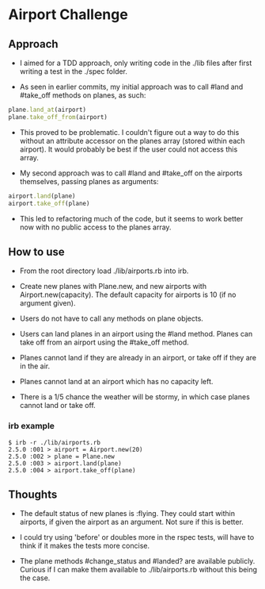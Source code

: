 # Airport Challenge

## Approach
* I aimed for a TDD approach, only writing code in the ./lib files
after first writing a test in the ./spec folder.

* As seen in earlier commits, my initial approach was to call #land and #take_off
methods on planes, as such:

```ruby
plane.land_at(airport)
plane.take_off_from(airport)
```

* This proved to be problematic. I couldn't figure out a way to do this
without an attribute accessor on the planes array (stored within each airport).
It would probably be best if the user could not access this array.

* My second approach was to call #land and #take_off on the airports themselves,
passing planes as arguments:

```ruby
airport.land(plane)
airport.take_off(plane)
```

* This led to refactoring much of the code, but it seems to work better now
with no public access to the planes array.

## How to use

* From the root directory load ./lib/airports.rb into irb.

* Create new planes with Plane.new, and new airports with Airport.new(capacity).
The default capacity for airports is 10 (if no argument given).

* Users do not have to call any methods on plane objects.

* Users can land planes in an airport using the #land method. Planes can
take off from an airport using the #take_off method.

* Planes cannot land if they are already in an airport, or take off if they are
in the air.

* Planes cannot land at an airport which has no capacity left.

* There is a 1/5 chance the weather will be stormy, in which case planes cannot
land or take off.

### irb example

```
$ irb -r ./lib/airports.rb
2.5.0 :001 > airport = Airport.new(20)
2.5.0 :002 > plane = Plane.new
2.5.0 :003 > airport.land(plane)
2.5.0 :004 > airport.take_off(plane)
```

## Thoughts

* The default status of new planes is :flying. They could start within airports,
if given the airport as an argument. Not sure if this is better.

* I could try using 'before' or doubles more in the rspec tests, will
have to think if it makes the tests more concise.

* The plane methods #change_status and #landed? are available publicly. Curious
if I can make them available to ./lib/airports.rb without this being the case.
